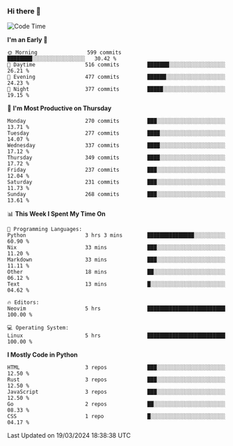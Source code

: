 ### Hi there 👋
<!--START_SECTION:waka-->
![Code Time](http://img.shields.io/badge/Code%20Time-295%20hrs%2032%20mins-blue)

**I'm an Early 🐤** 

```text
🌞 Morning                599 commits         ████████░░░░░░░░░░░░░░░░░   30.42 % 
🌆 Daytime                516 commits         ███████░░░░░░░░░░░░░░░░░░   26.21 % 
🌃 Evening                477 commits         ██████░░░░░░░░░░░░░░░░░░░   24.23 % 
🌙 Night                  377 commits         █████░░░░░░░░░░░░░░░░░░░░   19.15 % 
```
📅 **I'm Most Productive on Thursday** 

```text
Monday                   270 commits         ███░░░░░░░░░░░░░░░░░░░░░░   13.71 % 
Tuesday                  277 commits         ████░░░░░░░░░░░░░░░░░░░░░   14.07 % 
Wednesday                337 commits         ████░░░░░░░░░░░░░░░░░░░░░   17.12 % 
Thursday                 349 commits         ████░░░░░░░░░░░░░░░░░░░░░   17.72 % 
Friday                   237 commits         ███░░░░░░░░░░░░░░░░░░░░░░   12.04 % 
Saturday                 231 commits         ███░░░░░░░░░░░░░░░░░░░░░░   11.73 % 
Sunday                   268 commits         ███░░░░░░░░░░░░░░░░░░░░░░   13.61 % 
```


📊 **This Week I Spent My Time On** 

```text
💬 Programming Languages: 
Python                   3 hrs 3 mins        ███████████████░░░░░░░░░░   60.90 % 
Nix                      33 mins             ███░░░░░░░░░░░░░░░░░░░░░░   11.20 % 
Markdown                 33 mins             ███░░░░░░░░░░░░░░░░░░░░░░   11.11 % 
Other                    18 mins             ██░░░░░░░░░░░░░░░░░░░░░░░   06.12 % 
Text                     13 mins             █░░░░░░░░░░░░░░░░░░░░░░░░   04.62 % 

🔥 Editors: 
Neovim                   5 hrs               █████████████████████████   100.00 % 

💻 Operating System: 
Linux                    5 hrs               █████████████████████████   100.00 % 
```

**I Mostly Code in Python** 

```text
HTML                     3 repos             ███░░░░░░░░░░░░░░░░░░░░░░   12.50 % 
Rust                     3 repos             ███░░░░░░░░░░░░░░░░░░░░░░   12.50 % 
JavaScript               3 repos             ███░░░░░░░░░░░░░░░░░░░░░░   12.50 % 
Go                       2 repos             ██░░░░░░░░░░░░░░░░░░░░░░░   08.33 % 
CSS                      1 repo              █░░░░░░░░░░░░░░░░░░░░░░░░   04.17 % 
```




 Last Updated on 19/03/2024 18:38:38 UTC
<!--END_SECTION:waka-->

<!--
**YoganshSharma/YoganshSharma** is a ✨ _special_ ✨ repository because its `README.md` (this file) appears on your GitHub profile.

Here are some ideas to get you started:

- 🔭 I’m currently working on ...
- 🌱 I’m currently learning ...
- 👯 I’m looking to collaborate on ...
- 🤔 I’m looking for help with ...
- 💬 Ask me about ...
- 📫 How to reach me: ...
- 😄 Pronouns: ...
- ⚡ Fun fact: ...
-->
